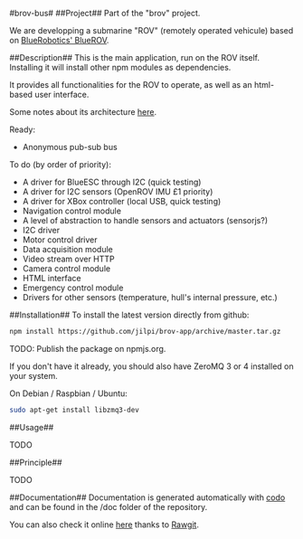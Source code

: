 #brov-bus#
##Project##
Part of the "brov" project.

We are developping a submarine "ROV" (remotely operated vehicule) based on
[BlueRobotics' BlueROV][bluerov].

##Description##
This is the main application, run on the ROV itself. Installing it will install other npm modules as dependencies.

It provides all functionalities for the ROV to operate, as well as an html-based user interface.

Some notes about its architecture [here][googledoc].

Ready:
* Anonymous pub-sub bus

To do (by order of priority):

* A driver for BlueESC through I2C (quick testing)
* A driver for I2C sensors (OpenROV IMU £1 priority)
* A driver for XBox controller (local USB, quick testing)
* Navigation control module
* A level of abstraction to handle sensors and actuators (sensorjs?)
* I2C driver
* Motor control driver
* Data acquisition module
* Video stream over HTTP
* Camera control module
* HTML interface
* Emergency control module
* Drivers for other sensors (temperature, hull's internal pressure, etc.)


##Installation##
To install the latest version directly from github:

```bash
npm install https://github.com/jilpi/brov-app/archive/master.tar.gz
```

TODO: Publish the package on npmjs.org.

If you don't have it already, you should also have ZeroMQ 3 or 4 installed on your system.

On Debian / Raspbian / Ubuntu:
```bash
sudo apt-get install libzmq3-dev
```

##Usage##

TODO

##Principle##

TODO

##Documentation##
Documentation is generated automatically with [codo][codo] and can be found in the
/doc folder of the repository.

You can also check it online [here][doc] thanks to [Rawgit][rawgit].


[codo]: https://github.com/coffeedoc/codo
[zmq]: http://zeromq.org/
[events]: https://nodejs.org/api/events.html
[bluerov]: http://docs.bluerobotics.com/bluerov/
[brov-app]: https://github.com/jilpi/brov-app
[brov-bus]: https://github.com/jilpi/brov-bus
[doc]: https://cdn.rawgit.com/jilpi/brov-app/master/doc/index.html
[rawgit]: http://www.rawgit.com/
[googledoc]: https://goo.gl/u1XIN2
